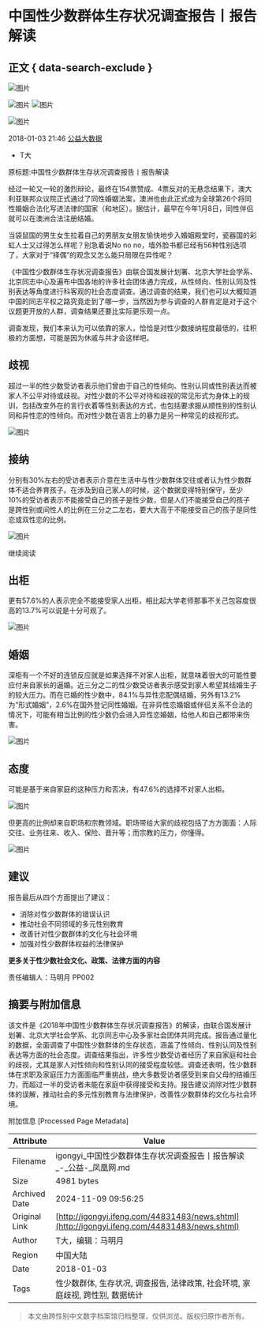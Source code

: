 # 中国性少数群体生存状况调查报告丨报告解读

## 正文 { data-search-exclude }


![图片](http://p0.ifengimg.com/fe/iphone_ifeng/images/fenxd_ba2fd33f.png)

![图片](http://p0.ifengimg.com/fe/iphone_ifeng/images/kj_0ae5d66e.png)
![图片](http://p0.ifengimg.com/fe/iphone_ifeng/images/wb_e045b736.png)

![图片](http://p0.ifengimg.com/fe/iphone_ifeng/images/fx2_98804fab.png)

2018-01-03 21:46 [公益大数据](http://mp.weixin.qq.com/s?timestamp=1514992032&src=3&ver=1&signature=xLPCv-qZTmG2XLAzCMv5uAEX0ozvE0s8QXpA1RpwYCss8GmbbhEkqwGnV8q1nmeyP1nq4u9oqw1Vc6ejY-5xES*O4sQU8Rw9Gfw1Ck2DjnQ7h2hHOzQM*uMrUnhQhMwH3s8qJfkgOEf9i*jBgVE93PMr0ZxAqXYw6*xNRGtNNCg=)

- T大

原标题:中国性少数群体生存状况调查报告丨报告解读

经过一轮又一轮的激烈辩论，最终在154票赞成、4票反对的无悬念结果下，澳大利亚联邦众议院正式通过了同性婚姻法案，澳洲也由此正式成为全球第26个将同性婚姻合法化写进法律的国家（和地区）。据估计，最早在今年1月8日，同性伴侣就可以在澳洲合法注册结婚。

当袋鼠国的男生女生拉着自己的男朋友女朋友愉快地步入婚姻殿堂时，瓷器国的彩虹人士又过得怎么样呢？别急着说No no no，墙外脸书都已经有56种性别选项了，大家对于“择偶”的观念又怎么能只局限在异性呢？

《中国性少数群体生存状况调查报告》由联合国发展计划署、北京大学社会学系、北京同志中心及遍布中国各地的许多社会团体通力完成，从性倾向、性别认同及性别表达等角度进行科客观的社会态度调查。通过调查的结果，我们也可以大概知道中国的同志平权之路究竟走到了哪一步，当然因为参与调查的人群肯定是对于这个议题更开放的人群，调查结果还要比实际更乐观一点。

调查发现，我们本来认为可以依靠的家人，恰恰是对性少数接纳程度最低的，往积极的方面想，可能是因为休戚与共才会这样吧。

## 歧视

超过一半的性少数受访者表示他们曾由于自己的性倾向、性别认同或性别表达而被家人不公平对待或歧视。对性少数的不公平对待和歧视的常见形式为身体上的规训，包括改变外在的言行衣着等性别表达的方式，也包括要求服从顺性别的性别认同和异性恋的性倾向。而对性少数在语言上的暴力是另一种常见的歧视形式。

![图片](http://p0.ifengimg.com/pmop/2018/0103/09AA53568031E5F05487A001DD33123478F5BDD1_size37_w1201_h482.png)

## 接纳

分别有30%左右的受访者表示介意在生活中与性少数群体交往或者认为性少数群体不适合养育孩子。在涉及到自己家人的时候，这个数据变得特别保守，至少10%的受访者表示不能接受自己的孩子是性少数，但是人们不能接受自己的孩子是跨性别或间性人的比例在三分之二左右，要大大高于不能接受自己的孩子是同性恋或双性恋的比例。

![图片](http://p0.ifengimg.com/pmop/2018/0103/1ED58C5AB1C60B0077772564217DEDAA3A376954_size66_w1175_h840.jpeg)

继续阅读

## 出柜

更有57.6%的人表示完全不能接受家人出柜，相比起大学老师那事不关己包容度很高的13.7%可以说是十分可观了。

![图片](http://p0.ifengimg.com/pmop/2018/0103/BD288F77C86D2C176F0DF8526DEC4BE0E0C8A615_size59_w1114_h750.jpeg)

## 婚姻

深柜有一个不好的连锁反应就是如果选择不对家人出柜，就意味着很大的可能性要应付来自家长的逼婚。近三分之二的性少数受访者表示感受到家人希望其结婚生子的较大压力。而在已婚的性少数中，84.1%与异性恋配偶结婚，另外有13.2%为“形式婚姻”，2.6%在国外登记同性婚姻。在非异性恋婚姻或伴侣关系不合法的情况下，可能有相当比例的性少数仍会进入异性恋婚姻，给他人和自己都带来伤害。

![图片](http://p0.ifengimg.com/pmop/2018/0103/5AE813F694345494D3D287ABE3942B08576D9F6E_size44_w1088_h705.jpeg)

## 态度

可能是基于来自家庭的这种压力和否决，有47.6%的选择不对家人出柜。

![图片](http://p0.ifengimg.com/pmop/2018/0103/65D56E22083EBB2D3867B45F3D9FEE912089452E_size50_w1056_h655.jpeg)

但更高的比例却来自职场和宗教领域。职场带给大家的歧视包括了方方面面：人际交往、业务往来、收入、保险、晋升等；而宗教的压力，你懂得。

![图片](http://p0.ifengimg.com/pmop/2018/0103/F9B92462CFFBDE135C93C78BD85C6549698D3668_size54_w1381_h207.jpeg)

## 建议

报告最后从四个方面提出了建议：

- 消除对性少数群体的错误认识
- 推动社会不同领域的多元性别教育
- 改善针对性少数群体的文化与社会环境
- 加强对性少数群体权益的法律保护

**更多关于性少数社会文化、政策、法律方面的内容**

责任编辑人：马明月 PP002

## 摘要与附加信息

<!-- tcd_abstract -->
该文件是《2018年中国性少数群体生存状况调查报告》的解读，由联合国发展计划署、北京大学社会学系、北京同志中心及多家社会团体共同完成。报告通过量化的数据，全面调查了中国性少数群体的生存状态，涵盖了性倾向、性别认同及性别表达等方面的社会态度。调查结果指出，许多性少数受访者经历了来自家庭和社会的歧视，尤其是家人对性倾向和性别认同的接受程度较低。调查还表明，性少数群体在求职及家庭压力方面面临严重挑战，绝大多数受访者感受到来自父母的结婚压力，而超过一半的受访者未能在家庭中获得接受和支持。报告建议消除对性少数群体的误解，推动社会的多元性别教育与法律保护，改善性少数群体的文化与社会环境。
<!-- tcd_abstract_end -->

附加信息 [Processed Page Metadata]

| Attribute       | Value                                  |
|-----------------|----------------------------------------|
| Filename        | igongyi_中国性少数群体生存状况调查报告丨报告解读_-_公益-_凤凰网.md                             |
| Size            | 4981 bytes                           |
| Archived Date   | 2024-11-09 09:56:25                             |
| Original Link   | [http://igongyi.ifeng.com/44831483/news.shtml](http://igongyi.ifeng.com/44831483/news.shtml)                       |
| Author          | T大，编辑：马明月                               |
| Region          | 中国大陆                               |
| Date            | 2018-01-03                                 |
| Tags            | 性少数群体, 生存状况, 调查报告, 法律政策, 社会环境, 家庭歧视, 跨性别, 数据统计                                 |
>
> 本文由跨性别中文数字档案馆归档整理，仅供浏览。版权归原作者所有。
>